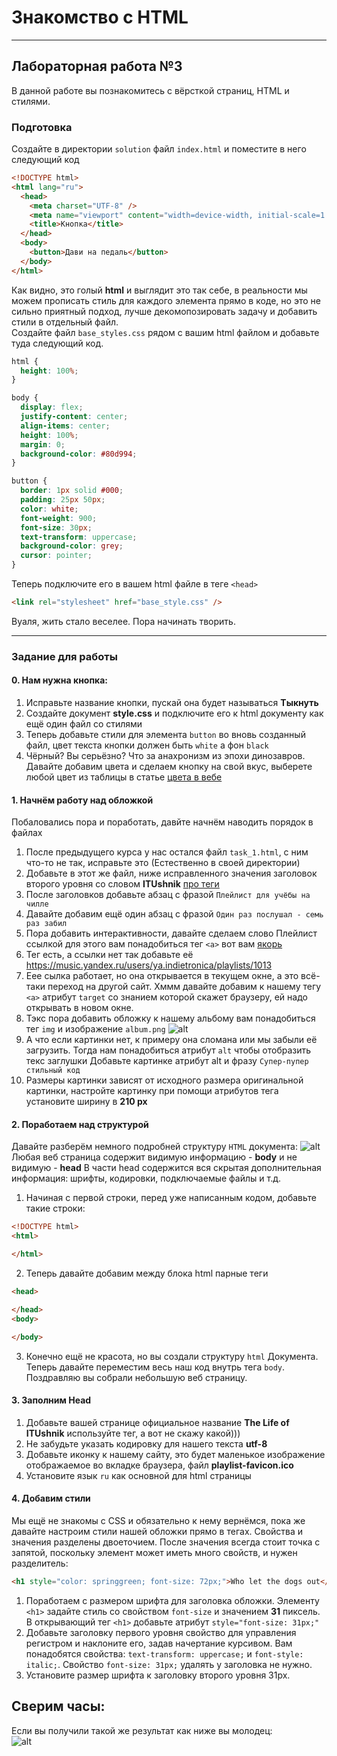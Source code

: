 # Знакомство с HTML
___________________________________________________
## Лабораторная работа №3
В данной работе вы познакомитесь с вёрсткой страниц, HTML и стилями.

### Подготовка
Создайте в директории `solution` файл `index.html` и поместите в него следующий код
```html
<!DOCTYPE html>
<html lang="ru">
  <head>
    <meta charset="UTF-8" />
    <meta name="viewport" content="width=device-width, initial-scale=1.0" />
    <title>Кнопка</title>
  </head>
  <body>
    <button>Дави на педаль</button>
  </body>
</html>
```
Как видно, это голый **html** и выглядит это так себе, в реальности мы можем прописать стиль для каждого элемента прямо в коде,
но это не сильно приятный подход, лучше декомопозировать задачу и добавить стили в отдельный файл.  
Создайте файл `base_styles.css` рядом с вашим html файлом и добавьте туда следующий код.
```css
html {
  height: 100%;
}

body {
  display: flex;
  justify-content: center;
  align-items: center;
  height: 100%;
  margin: 0;
  background-color: #80d994;
}

button {
  border: 1px solid #000;
  padding: 25px 50px;
  color: white;
  font-weight: 900;
  font-size: 30px;
  text-transform: uppercase;
  background-color: grey;
  cursor: pointer;
}
```
Теперь подключите его в вашем html файле в теге `<head>`
```html
<link rel="stylesheet" href="base_style.css" />
```
Вуаля, жить стало веселее. Пора начинать творить.
___________________________________________________
### Задание для работы
#### 0. Нам нужна кнопка:
1. Исправьте название кнопки, пускай она будет называться **Тыкнуть**
2. Создайте документ **style.css** и подключите его к html документу как ещё один файл со стилями
3. Теперь добавьте стили для элемента `button` во вновь созданный файл, цвет текста кнопки должен быть `white` а фон `black`
4. Чёрный? Вы серьёзно? Что за анахронизм из эпохи динозавров. Давайте добавим цвета и сделаем кнопку на свой вкус, выберете любой цвет из таблицы в статье [цвета в вебе](https://doka.guide/css/web-colors/#nazvanie-cveta)

#### 1. Начнём работу над обложкой
Побаловались пора и поработать, давйте начнём наводить порядок в файлах
1. После предыдущего курса у нас остался файл `task_1.html`, с ним что-то не так, исправьте это (Естественно в своей директории)
2. Добавьте в этот же файл, ниже исправленного значения заголовок второго уровня со словом **ITUshnik** [про теги](https://developer.mozilla.org/ru/docs/Web/HTML/Element/Heading_Elements)
3. После заголовков добавьте абзац с фразой `Плейлист для учёбы на чилле`
4. Давайте добавим ещё один абзац с фразой `Один раз послушал - семь раз забил`
5. Пора добавить интерактивности, давайте сделаем слово Плейлист ссылкой для этого вам понадобиться тег `<a>` вот вам [якорь](https://developer.mozilla.org/ru/docs/Web/HTML/Element/a)
6. Тег есть, а ссылки нет так добавьте её https://music.yandex.ru/users/ya.indietronica/playlists/1013
7. Еее сылка работает, но она открывается в текущем окне, а это всё-таки переход на другой сайт. Хммм давайте добавим к нашему тегу `<a>` атрибут `target` со знанием которой скажет браузеру, ей надо открывать в новом окне.
8. Тэкс пора добавить обложку к нашему альбому вам понадобиться тег `img` и изображение `album.png`
![alt](imgs/album.png)
9. А что если картинки нет, к примеру она сломана или мы забыли её загрузить. Тогда нам понадобиться атрибут `alt` чтобы отобразить текс заглушки
Добавьте картинке атрибут alt и фразу `Супер-пупер стильный код`
10. Размеры картинки зависят от исходного размера оригинальной картинки, настройте картинку при помощи атрибутов тега установите ширину в **210 px**

#### 2. Поработаем над структурой
Давайте разберём немного подробней структуру `HTML` документа:
![alt](imgs/html_structure.png)
Любая веб страница содержит видимую информацию - **body** и не видимую - **head**
В части head содержится вся скрытая дополнительная информация: шрифты, кодировки, подключаемые файлы и т.д.
1. Начиная с первой строки, перед уже написанным кодом, добавьте такие строки:
```html
<!DOCTYPE html>
<html>

</html>
```
2. Теперь давайте добавим между блока html парные теги
```html
<head>

</head>
<body>

</body>
```
3. Конечно ещё не красота, но вы создали структуру `html` Документа. Теперь давайте переместим весь наш код внутрь тега `body`.
Поздравляю вы собрали небольшую веб страницу.

#### 3. Заполним Head
1. Добавьте вашей странице официальное название **The Life of ITUshnik** используйте тег, а вот не скажу какой)))
2. Не забудьте указать кодировку для нашего текста **utf-8**
3. Добавьте иконку к нашему сайту, это будет маленькое изображение отображаемое во вкладке браузера, файл **playlist-favicon.ico**
4. Установите язык `ru` как основной для html страницы

#### 4. Добавим стили
Мы ещё не знакомы с CSS и обязательно к нему вернёмся, пока же давайте настроим стили нашей обложки прямо в тегах.
Свойства и значения разделены двоеточием. После значения всегда стоит точка с запятой, поскольку элемент может иметь много свойств, и нужен разделитель:
```html
<h1 style="color: springgreen; font-size: 72px;">Who let the dogs out</h1>
```
1. Поработаем с размером шрифта для заголовка обложки. Элементу `<h1>` задайте стиль со свойством `font-size` и значением **31** пиксель. В открывающий тег `<h1>` добавьте атрибут `style="font-size: 31px;"`
2. Добавьте заголовку первого уровня свойство для управления регистром и наклоните его, задав начертание курсивом. Вам понадобятся свойства: `text-transform: uppercase;` и `font-style: italic;`. Свойство `font-size: 31px;` удалять у заголовка не нужно.
3. Установите размер шрифта к заголовку второго уровня 31px.

## Сверим часы:
Если вы получили такой же результат как ниже вы молодец:  
![alt](imgs/example_result.jpg)